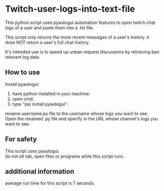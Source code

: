 # Twitch-user-logs-into-text-file
This python script uses pyautogui automation features to open twitch chat logs of a user and paste them into a .txt file.

This script only returns the more recent messages of a user's history.
it does NOT return a user's full chat history.

It's intended use is to speed up unban request discussions by retrieving ban relevant log data.

## How to use
Install pyautogui: <br>
1. have python installed in your machine.<br>
2. open cmd.<br>
3. type "pip install pyautogui". <br>


rename username.py file to the username whose logs you want to see. <br>
Open the renamed .py file and specify in the URL whose channel's logs you want to see.

## For safety
This script uses pyautogui. <br>
do not alt tab, open files or programs while this script runs.

## additional information
average run time for this script is 7 seconds.
